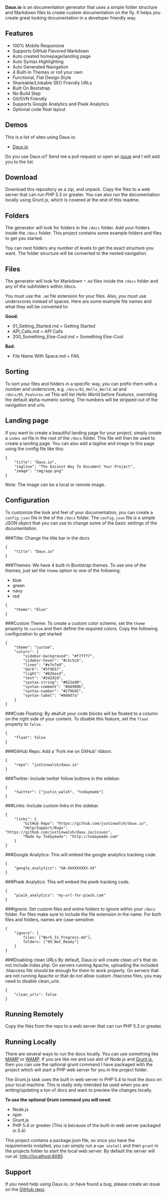 **Daux.io** is an documentation generator that uses a simple folder structure and Markdown files to create custom documentation on the fly. It helps you create great looking documentation in a developer friendly way.

## Features

* 100% Mobile Responsive
* Supports GitHub Flavored Markdown
* Auto created homepage/landing page
* Auto Syntax Highlighting
* Auto Generated Navigation
* 4 Built-In Themes or roll your own
* Functional, Flat Design Style
* Shareable/Linkable SEO Friendly URLs
* Built On Bootstrap
* No Build Step
* Git/SVN Friendly
* Supports Google Analytics and Piwik Analytics
* Optional code float layout

## Demos

This is a list of sites using Daux.io:

* [Daux.io](http://daux.io)

Do you use Daux.io? Send me a pull request or open an [issue](https://github.com/justinwalsh/daux.io/issues) and I will add you to the list.

## Download

Download this repository as a zip, and unpack. Copy the files to a web server that can run PHP 5.3 or greater. You can also run the documentation locally using Grunt.js, which is covered at the end of this readme.

## Folders

The generator will look for folders in the `/docs` folder. Add your folders inside the `/docs` folder. This project contains some example folders and files to get you started.

You can nest folders any number of levels to get the exact structure you want. The folder structure will be converted to the nested navigation.

## Files

The generator will look for Markdown `*.md` files inside the `/docs` folder and any of the subfolders within /docs.

You must use the `.md` file extension for your files. Also, you must use underscores instead of spaces. Here are some example file names and what they will be converted to:

**Good:**

* 01_Getting_Started.md = Getting Started
* API_Calls.md = API Calls
* 200_Something_Else-Cool.md = Something Else-Cool

**Bad:**

* File Name With Space.md = FAIL

## Sorting

To sort your files and folders in a specific way, you can prefix them with a number and underscore, e.g. `/docs/01_Hello_World.md` and `/docs/05_Features.md` This will list *Hello World* before *Features*, overriding the default alpha-numeric sorting. The numbers will be stripped out of the navigation and urls.

## Landing page

If you want to create a beautiful landing page for your project, simply create a `index.md` file in the root of the `/docs` folder. This file will then be used to create a landing page. You can also add a tagline and image to this page using the config file like this:

	{
		"title": "Daux.io",
		"tagline": "The Easiest Way To Document Your Project",
		"image": "img/app.png"
	}

Note: The image can be a local or remote image.

## Configuration

To customize the look and feel of your documentation, you can create a `config.json` file in the of the `/docs` folder. The `config.json` file is a simple JSON object that you can use to change some of the basic settings of the documentation.

###Title:
Change the title bar in the docs

	{
		"title": "Daux.io"
	}

###Themes:
We have 4 built-in Bootstrap themes. To use one of the themes, just set the `theme` option to one of the following:

* blue
* green
* navy
* red

```
{
	"theme": "blue"
}
```

###Custom Theme:
To create a custom color scheme, set the `theme` property to `custom` and then define the required colors. Copy the following configuration to get started:

	{
		"theme": "custom",
		"colors": {
			"sidebar-background": "#f7f7f7",
			"sidebar-hover": "#c5c5cb",
			"lines": "#e7e7e9",
			"dark": "#3f4657",
			"light": "#82becd",
			"text": "#2d2d2d",
			"syntax-string": "#022e99",
			"syntax-comment": "#84989b",
			"syntax-number": "#2f9b92",
			"syntax-label": "#840d7a"
		}
	}

###Code Floating:
By deafult your code blocks will be floated to a column on the right side of your content. To disable this feature, set the `float` property to `false`.

	{
		"float": false
	}


###GitHub Repo:
Add a 'Fork me on GitHub' ribbon.

	{
		"repo": "justinwalsh/daux.io"
	}

###Twitter:
Include twitter follow buttons in the sidebar.

	{
		"twitter": ["justin_walsh", "todaymade"]
	}

###Links:
Include custom links in the sidebar.

	{
		"links": {
			"GitHub Repo": "https://github.com/justinwalsh/daux.io",
			"Help/Support/Bugs": "https://github.com/justinwalsh/daux.io/issues",
			"Made by Todaymade": "http://todaymade.com"
		}
	}

###Google Analytics:
This will embed the google analytics tracking code.

	{
		"google_analytics": "UA-XXXXXXXXX-XX"
	}

###Piwik Analytics:
This will embed the piwik tracking code.

	{
		"piwik_analytics": "my-url-for-piwik.com"
	}

###Ignore:
Set custom files and entire folders to ignore within your `/docs` folder. For files make sure to include the file extension in the name. For both files and folders, names are case-sensitive.

	{
		"ignore": {
			files: ["Work_In_Progress.md"],
			folders: ["99_Not_Ready"]
		}
	}

###Disabling clean URLs
By default, Daux.io will create clean url's that do not include index.php. On servers running Apache, uploading the included .htaccess file should be enough for them to work properly. On servers that are not running Apache or that do not allow custom .htaccess files, you may need to disable clean_urls:

	{
		"clean_urls": false
	}

## Running Remotely

Copy the files from the repo to a web server that can run PHP 5.3 or greater.

## Running Locally

There are several ways to run the docs locally. You can use something like <a href="http://www.mamp.info/en/index.html" target="_blank">MAMP</a> or <a href="http://www.wampserver.com/en/" target="_blank">WAMP</a>. If you are like me and use alot of Node.js and <a href="http://gruntjs.com/" target="_blank">Grunt.js</a>, then you can use the optional grunt command I have packaged with the project which will start a PHP web server for you in the project folder.

The Grunt.js task uses the built in web server in PHP 5.4 to host the docs on your local machine. This is really only intended be used when you are writing/updating a ton of docs and want to preview the changes locally.

**To use the optional Grunt command you will need:**

* Node.js
* npm
* Grunt.js
* PHP 5.4 or greater (This is because of the built-in web server packaged in 5.4)

This project contains a package.json file, so once you have the requirements installed, you can simply run a `npm install` and then `grunt` in the projects folder to start the local web server. By default the server will run at: <a href="http://localhost:8085" target="_blank">http://localhost:8085</a>

## Support

If you need help using Daux.io, or have found a bug, please create an issue on the <a href="https://github.com/justinwalsh/daux.io/issues" target="_blank">GitHub repo</a>.
